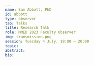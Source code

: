 ```yaml
---
name: Sam Abbott, PhD
id: abbott
type: observer
tab: Talks
title: Research Talk
role: MMED 2023 Faculty Observer
img: transmission.png
session: Tuesday 4 July, 19:00 – 20:00
topic:
abstract:
bio:
---
```


